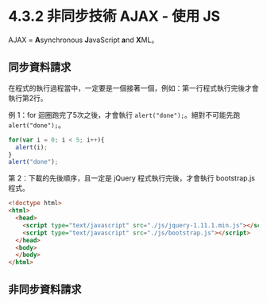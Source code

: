 # 4.3.2 非同步技術 AJAX - 使用 JS

AJAX = **A**synchronous **J**avaScript **a**nd **X**ML。

## 同步資料請求

在程式的執行過程當中，一定要是一個接著一個，例如：第一行程式執行完後才會執行第2行。

例 1：for 迴圈跑完了5次之後，才會執行 `alert("done");`。絕對不可能先跑 `alert("done");`。

```js
for(var i = 0; i < 5; i++){
  alert(i);
}
alert("done");
```

第 2：下載的先後順序，且一定是 jQuery 程式執行完後，才會執行 bootstrap.js 程式。

```html
<!doctype html>
<html>
  <head>
    <script type="text/javascript" src="./js/jquery-1.11.1.min.js"></script>
    <script type="text/javascript" src="./js/bootstrap.js"></script>
  </head>
  <body>
  </body>
</html>
```

## 非同步資料請求




